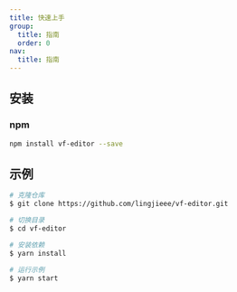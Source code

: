 ```yaml
---
title: 快速上手
group:
  title: 指南
  order: 0
nav:
  title: 指南
---
```


## 安装

### npm

```bash | pure
npm install vf-editor --save
```

## 示例

```bash | pure
# 克隆仓库
$ git clone https://github.com/lingjieee/vf-editor.git

# 切换目录
$ cd vf-editor

# 安装依赖
$ yarn install

# 运行示例
$ yarn start
```